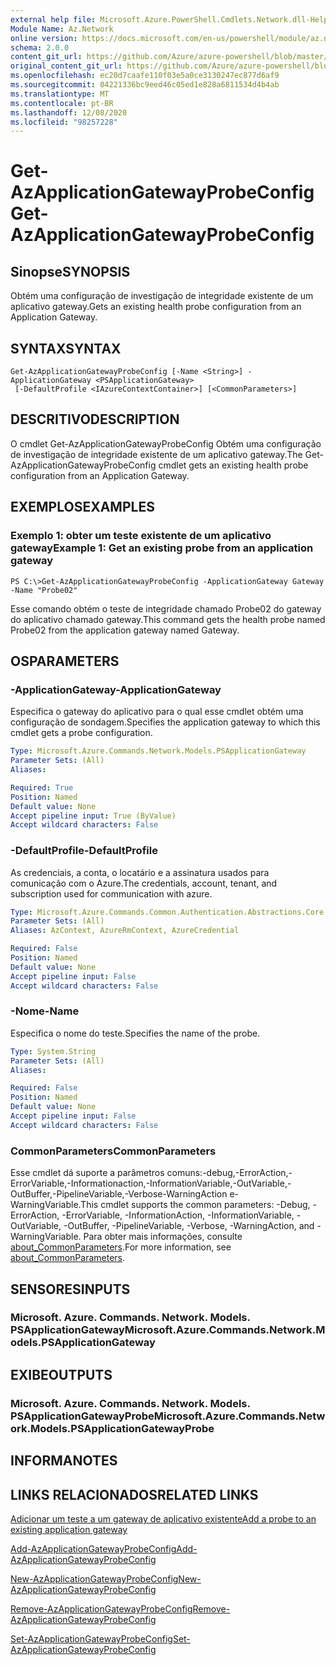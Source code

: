 ```yaml
---
external help file: Microsoft.Azure.PowerShell.Cmdlets.Network.dll-Help.xml
Module Name: Az.Network
online version: https://docs.microsoft.com/en-us/powershell/module/az.network/get-azapplicationgatewayprobeconfig
schema: 2.0.0
content_git_url: https://github.com/Azure/azure-powershell/blob/master/src/Network/Network/help/Get-AzApplicationGatewayProbeConfig.md
original_content_git_url: https://github.com/Azure/azure-powershell/blob/master/src/Network/Network/help/Get-AzApplicationGatewayProbeConfig.md
ms.openlocfilehash: ec20d7caafe110f03e5a0ce3130247ec877d6af9
ms.sourcegitcommit: 04221336bc9eed46c05ed1e828a6811534d4b4ab
ms.translationtype: MT
ms.contentlocale: pt-BR
ms.lasthandoff: 12/08/2020
ms.locfileid: "98257228"
---
```

# <span data-ttu-id="db09f-101">Get-AzApplicationGatewayProbeConfig</span><span class="sxs-lookup"><span data-stu-id="db09f-101">Get-AzApplicationGatewayProbeConfig</span></span>

## <span data-ttu-id="db09f-102">Sinopse</span><span class="sxs-lookup"><span data-stu-id="db09f-102">SYNOPSIS</span></span>
<span data-ttu-id="db09f-103">Obtém uma configuração de investigação de integridade existente de um aplicativo gateway.</span><span class="sxs-lookup"><span data-stu-id="db09f-103">Gets an existing health probe configuration from an Application Gateway.</span></span>

## <span data-ttu-id="db09f-104">SYNTAX</span><span class="sxs-lookup"><span data-stu-id="db09f-104">SYNTAX</span></span>

```
Get-AzApplicationGatewayProbeConfig [-Name <String>] -ApplicationGateway <PSApplicationGateway>
 [-DefaultProfile <IAzureContextContainer>] [<CommonParameters>]
```

## <span data-ttu-id="db09f-105">DESCRITIVO</span><span class="sxs-lookup"><span data-stu-id="db09f-105">DESCRIPTION</span></span>
<span data-ttu-id="db09f-106">O cmdlet Get-AzApplicationGatewayProbeConfig Obtém uma configuração de investigação de integridade existente de um aplicativo gateway.</span><span class="sxs-lookup"><span data-stu-id="db09f-106">The Get-AzApplicationGatewayProbeConfig cmdlet gets an existing health probe configuration from an Application Gateway.</span></span>

## <span data-ttu-id="db09f-107">EXEMPLOS</span><span class="sxs-lookup"><span data-stu-id="db09f-107">EXAMPLES</span></span>

### <span data-ttu-id="db09f-108">Exemplo 1: obter um teste existente de um aplicativo gateway</span><span class="sxs-lookup"><span data-stu-id="db09f-108">Example 1: Get an existing probe from an application gateway</span></span>
```
PS C:\>Get-AzApplicationGatewayProbeConfig -ApplicationGateway Gateway -Name "Probe02"
```

<span data-ttu-id="db09f-109">Esse comando obtém o teste de integridade chamado Probe02 do gateway do aplicativo chamado gateway.</span><span class="sxs-lookup"><span data-stu-id="db09f-109">This command gets the health probe named Probe02 from the application gateway named Gateway.</span></span>

## <span data-ttu-id="db09f-110">OS</span><span class="sxs-lookup"><span data-stu-id="db09f-110">PARAMETERS</span></span>

### <span data-ttu-id="db09f-111">-ApplicationGateway</span><span class="sxs-lookup"><span data-stu-id="db09f-111">-ApplicationGateway</span></span>
<span data-ttu-id="db09f-112">Especifica o gateway do aplicativo para o qual esse cmdlet obtém uma configuração de sondagem.</span><span class="sxs-lookup"><span data-stu-id="db09f-112">Specifies the application gateway to which this cmdlet gets a probe configuration.</span></span>

```yaml
Type: Microsoft.Azure.Commands.Network.Models.PSApplicationGateway
Parameter Sets: (All)
Aliases:

Required: True
Position: Named
Default value: None
Accept pipeline input: True (ByValue)
Accept wildcard characters: False
```

### <span data-ttu-id="db09f-113">-DefaultProfile</span><span class="sxs-lookup"><span data-stu-id="db09f-113">-DefaultProfile</span></span>
<span data-ttu-id="db09f-114">As credenciais, a conta, o locatário e a assinatura usados para comunicação com o Azure.</span><span class="sxs-lookup"><span data-stu-id="db09f-114">The credentials, account, tenant, and subscription used for communication with azure.</span></span>

```yaml
Type: Microsoft.Azure.Commands.Common.Authentication.Abstractions.Core.IAzureContextContainer
Parameter Sets: (All)
Aliases: AzContext, AzureRmContext, AzureCredential

Required: False
Position: Named
Default value: None
Accept pipeline input: False
Accept wildcard characters: False
```

### <span data-ttu-id="db09f-115">-Nome</span><span class="sxs-lookup"><span data-stu-id="db09f-115">-Name</span></span>
<span data-ttu-id="db09f-116">Especifica o nome do teste.</span><span class="sxs-lookup"><span data-stu-id="db09f-116">Specifies the name of the probe.</span></span>

```yaml
Type: System.String
Parameter Sets: (All)
Aliases:

Required: False
Position: Named
Default value: None
Accept pipeline input: False
Accept wildcard characters: False
```

### <span data-ttu-id="db09f-117">CommonParameters</span><span class="sxs-lookup"><span data-stu-id="db09f-117">CommonParameters</span></span>
<span data-ttu-id="db09f-118">Esse cmdlet dá suporte a parâmetros comuns:-debug,-ErrorAction,-ErrorVariable,-Informationaction,-InformationVariable,-OutVariable,-OutBuffer,-PipelineVariable,-Verbose-WarningAction e-WarningVariable.</span><span class="sxs-lookup"><span data-stu-id="db09f-118">This cmdlet supports the common parameters: -Debug, -ErrorAction, -ErrorVariable, -InformationAction, -InformationVariable, -OutVariable, -OutBuffer, -PipelineVariable, -Verbose, -WarningAction, and -WarningVariable.</span></span> <span data-ttu-id="db09f-119">Para obter mais informações, consulte [about_CommonParameters](http://go.microsoft.com/fwlink/?LinkID=113216).</span><span class="sxs-lookup"><span data-stu-id="db09f-119">For more information, see [about_CommonParameters](http://go.microsoft.com/fwlink/?LinkID=113216).</span></span>

## <span data-ttu-id="db09f-120">SENSORES</span><span class="sxs-lookup"><span data-stu-id="db09f-120">INPUTS</span></span>

### <span data-ttu-id="db09f-121">Microsoft. Azure. Commands. Network. Models. PSApplicationGateway</span><span class="sxs-lookup"><span data-stu-id="db09f-121">Microsoft.Azure.Commands.Network.Models.PSApplicationGateway</span></span>

## <span data-ttu-id="db09f-122">EXIBE</span><span class="sxs-lookup"><span data-stu-id="db09f-122">OUTPUTS</span></span>

### <span data-ttu-id="db09f-123">Microsoft. Azure. Commands. Network. Models. PSApplicationGatewayProbe</span><span class="sxs-lookup"><span data-stu-id="db09f-123">Microsoft.Azure.Commands.Network.Models.PSApplicationGatewayProbe</span></span>

## <span data-ttu-id="db09f-124">INFORMA</span><span class="sxs-lookup"><span data-stu-id="db09f-124">NOTES</span></span>

## <span data-ttu-id="db09f-125">LINKS RELACIONADOS</span><span class="sxs-lookup"><span data-stu-id="db09f-125">RELATED LINKS</span></span>

[<span data-ttu-id="db09f-126">Adicionar um teste a um gateway de aplicativo existente</span><span class="sxs-lookup"><span data-stu-id="db09f-126">Add a probe to an existing application gateway</span></span>](https://azure.microsoft.com/en-us/documentation/articles/application-gateway-create-probe-ps/#add-a-probe-to-an-existing-application-gateway)

[<span data-ttu-id="db09f-127">Add-AzApplicationGatewayProbeConfig</span><span class="sxs-lookup"><span data-stu-id="db09f-127">Add-AzApplicationGatewayProbeConfig</span></span>](./Add-AzApplicationGatewayProbeConfig.md)

[<span data-ttu-id="db09f-128">New-AzApplicationGatewayProbeConfig</span><span class="sxs-lookup"><span data-stu-id="db09f-128">New-AzApplicationGatewayProbeConfig</span></span>](./New-AzApplicationGatewayProbeConfig.md)

[<span data-ttu-id="db09f-129">Remove-AzApplicationGatewayProbeConfig</span><span class="sxs-lookup"><span data-stu-id="db09f-129">Remove-AzApplicationGatewayProbeConfig</span></span>](./Remove-AzApplicationGatewayProbeConfig.md)

[<span data-ttu-id="db09f-130">Set-AzApplicationGatewayProbeConfig</span><span class="sxs-lookup"><span data-stu-id="db09f-130">Set-AzApplicationGatewayProbeConfig</span></span>](./Set-AzApplicationGatewayProbeConfig.md)


